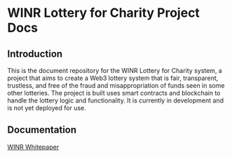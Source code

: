 # WINR Lottery for Charity Project Docs

## Introduction

This is the document repository for the WINR Lottery for Charity system, a project that aims to create a Web3 lottery system that is fair, transparent, trustless, and free of the fraud and misappropriation of funds seen in some other lotteries. The project is built uses smart contracts and blockchain to handle the lottery logic and functionality. It is currently in development and is not yet deployed for use.

## Documentation

[WINR Whitepaper](./whitepaper.md) 
